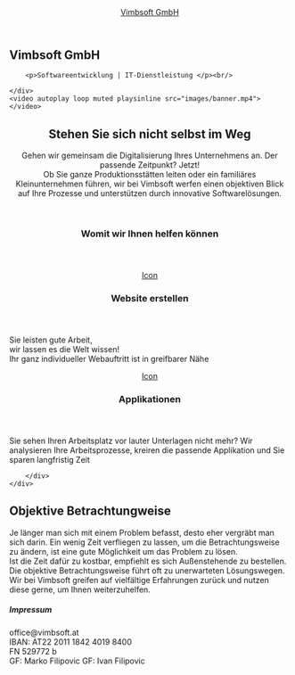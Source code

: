 <!DOCTYPE HTML>
<!--
	Industrious by TEMPLATED
	templated.co @templatedco
	Released for free under the Creative Commons Attribution 3.0 license (templated.co/license)
-->
<html>
<head>
    <title>Vimbsoft GmbH</title>
    <meta charset="utf-8"/>
    <meta name="viewport" content="width=device-width, initial-scale=1, user-scalable=no"/>
    <meta name="description" content=""/>
    <meta name="keywords" content=""/>
    <link rel="stylesheet" href="assets/css/main.css"/>
</head>
<body class="is-preload">

<!-- Header -->
<header id="header">
    <a class="logo" href="index.html">Vimbsoft GmbH</a>
    <!--
    <nav>
        <a href="#menu">Menu</a>
    </nav>
uncomment for menu-->
</header>

<!-- Nav -->
<!--
    <nav id="menu">
        <ul class="links">
            <li><a href="index.html">Home</a></li>
            <li><a href="elements.html">Elements</a></li>
            <li><a href="generic.html">Generic</a></li>
        </ul>
    </nav>

 -->
<!-- Banner -->
<section id="banner">
    <div class="inner">
        <h1>Vimbsoft GmbH</h1>

        <p>Softwareentwicklung | IT-Dienstleistung </p><br/>

    </div>
    <video autoplay loop muted playsinline src="images/banner.mp4"></video>

</section>

<!-- Highlights -->
<section class="wrapper">
    <div class="inner">
        <header class="special">
            <h2>Stehen Sie sich nicht selbst im Weg</h2>
            <p>Gehen wir gemeinsam die Digitalisierung Ihres Unternehmens an. Der passende Zeitpunkt? Jetzt!
                <br>Ob Sie ganze Produktionsstätten leiten oder ein familiäres Kleinunternehmen führen, wir bei
                Vimbsoft werfen einen objektiven Blick auf Ihre Prozesse und unterstützen durch innovative
                Softwarelösungen.</p>
            <br>
            <h3>Womit wir Ihnen helfen können</h3>
        </header>
        <div class="highlights">
            <section>
                <div class="content">
                    <header>
                        <a href="#" class="icon fa-vcard-o"><span class="label">Icon</span></a>
                        <h3>Website erstellen</h3>
                    </header>
                    <p>Sie leisten gute Arbeit, <br> wir lassen es die Welt wissen! <br> Ihr ganz individueller
                        Webauftritt ist in greifbarer Nähe</p>
                </div>
            </section>
            <section>
                <div class="content">
                    <header>
                        <a href="#" class="icon fa-files-o"><span class="label">Icon</span></a>
                        <h3>Applikationen</h3>
                    </header>
                    <p>Sie sehen Ihren Arbeitsplatz vor lauter Unterlagen nicht mehr? Wir analysieren Ihre
                        Arbeitsprozesse, kreiren die passende Applikation und Sie sparen langfristig Zeit </p>
                </div>

<!--
                <section>
                    <div class="content">

                        <header>
                            <a href="#" class="icon fa-line-chart"><span class="label">Icon</span></a>
                            <h3>Interdum gravida</h3>
                        </header>
                        <p>Nunc lacinia ante nunc ac lobortis ipsum. Interdum adipiscing gravida odio porttitor sem non
                            mi integer non faucibus.</p>

                    </div>
                </section>


                <section>
                    <div class="content">
                        <header>
                            <a href="#" class="icon fa-paper-plane-o"><span class="label">Icon</span></a>
                            <h3>Faucibus consequat</h3>
                        </header>
                        <p>Nunc lacinia ante nunc ac lobortis ipsum. Interdum adipiscing gravida odio porttitor sem non
                            mi integer non faucibus.</p>

                    </div>
                </section>
                -->

        </div>
    </div>
</section>

<!-- CTA -->
<section id="cta" class="wrapper">
    <div class="inner">
        <h2>Objektive Betrachtungweise</h2>
        <p>Je länger man sich mit einem Problem befasst, desto eher vergräbt man sich darin. Ein wenig Zeit verfliegen
            zu lassen, um die Betrachtungsweise zu ändern, ist eine gute Möglichkeit um das Problem zu lösen. <br>
            Ist die Zeit dafür zu kostbar, empfiehlt es sich Außenstehende zu bestellen. Die objektive Betrachtungsweise
            führt oft zu unerwarteten Lösungswegen. Wir bei Vimbsoft greifen auf vielfältige Erfahrungen zurück und
            nutzen diese gerne, um Ihnen weiterzuhelfen. </p>
    </div>
</section>

<!-- Testimonials -->
<!--
    <section class="wrapper">
        <div class="inner">
            <header class="special">
                <h2>Faucibus consequat lorem</h2>
                <p>In arcu accumsan arcu adipiscing accumsan orci ac. Felis id enim aliquet. Accumsan ac integer lobortis commodo ornare aliquet accumsan erat tempus amet porttitor.</p>
            </header>
            <div class="testimonials">
                <section>
                    <div class="content">
                        <blockquote>
                            <p>Nunc lacinia ante nunc ac lobortis ipsum. Interdum adipiscing gravida odio porttitor sem non mi integer non faucibus.</p>
                        </blockquote>
                        <div class="author">
                            <div class="image">
                                <img src="images/pic01.jpg" alt="" />
                            </div>
                            <p class="credit">- <strong>Jane Doe</strong> <span>CEO - ABC Inc.</span></p>
                        </div>
                    </div>
                </section>
                <section>
                    <div class="content">
                        <blockquote>
                            <p>Nunc lacinia ante nunc ac lobortis ipsum. Interdum adipiscing gravida odio porttitor sem non mi integer non faucibus.</p>
                        </blockquote>
                        <div class="author">
                            <div class="image">
                                <img src="images/pic03.jpg" alt="" />
                            </div>
                            <p class="credit">- <strong>John Doe</strong> <span>CEO - ABC Inc.</span></p>
                        </div>
                    </div>
                </section>
                <section>
                    <div class="content">
                        <blockquote>
                            <p>Nunc lacinia ante nunc ac lobortis ipsum. Interdum adipiscing gravida odio porttitor sem non mi integer non faucibus.</p>
                        </blockquote>
                        <div class="author">
                            <div class="image">
                                <img src="images/pic02.jpg" alt="" />
                            </div>
                            <p class="credit">- <strong>Janet Smith</strong> <span>CEO - ABC Inc.</span></p>
                        </div>
                    </div>
                </section>
            </div>
        </div>
    </section>
 -->
<!-- Footer -->
<footer id="footer">
    <div class="inner">
        <div class="content">
            <section>
                <h5>Impressum</h5>
                <a>office@vimbsoft.at</a><br>
                <a>IBAN: AT22 2011 1842 4019 8400</a><br>
                <a>FN 529772 b</a><br>
                <a>GF: Marko Filipovic</a>
                <a>GF: Ivan Filipovic</a>
                </ol>
                <p><br></p>
            </section>
            <!-- <section>
                 <h4>Das sind wir</h4> -->
            <!--<ul class="alt">

                <li><a href="#">IBAN: AT22 2011 1842 4019 8400</a></li>
                <li><a href="#">FN 529772 b</a></li>
            </ul>
        </section>
        -->
            <section>

                <!-- twitter icons
                <h4>Magna sed ipsum</h4>

                <ul class="plain">
                    <li><a href="#"><i class="icon fa-twitter">&nbsp;</i>Twitter</a></li>
                    <li><a href="#"><i class="icon fa-facebook">&nbsp;</i>Facebook</a></li>
                    <li><a href="#"><i class="icon fa-instagram">&nbsp;</i>Instagram</a></li>
                    <li><a href="#"><i class="icon fa-github">&nbsp;</i>Github</a></li>
                </ul>
                -->
            </section>
        </div>
        <div class="copyright">
            &copy; Vimbsoft GmbH
        </div>
    </div>
</footer>

<!-- Scripts -->
<script src="assets/js/jquery.min.js"></script>
<script src="assets/js/browser.min.js"></script>
<script src="assets/js/breakpoints.min.js"></script>
<script src="assets/js/util.js"></script>
<script src="assets/js/main.js"></script>

</body>
</html>
